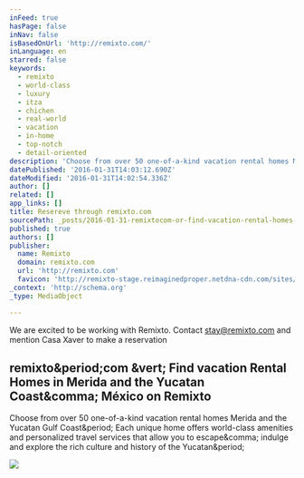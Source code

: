 ```yaml
---
inFeed: true
hasPage: false
inNav: false
isBasedOnUrl: 'http://remixto.com/'
inLanguage: en
starred: false
keywords:
  - remixto
  - world-class
  - luxury
  - itza
  - chichen
  - real-world
  - vacation
  - in-home
  - top-notch
  - detail-oriented
description: 'Choose from over 50 one-of-a-kind vacation rental homes Merida and the Yucatan Gulf Coast. Each unique home offers world-class amenities and personalized travel services that allow you to escape, indulge and explore the rich culture and history of the Yucatan.'
datePublished: '2016-01-31T14:03:12.690Z'
dateModified: '2016-01-31T14:02:54.336Z'
author: []
related: []
app_links: []
title: Resereve through remixto.com
sourcePath: _posts/2016-01-31-remixtocom-or-find-vacation-rental-homes-in-merida-and-the-y.md
published: true
authors: []
publisher:
  name: Remixto
  domain: remixto.com
  url: 'http://remixto.com'
  favicon: 'http://remixto-stage.reimaginedproper.netdna-cdn.com/sites/default/files/favicon.ico'
_context: 'http://schema.org'
_type: MediaObject

---
```

We are excited to be working with Remixto. Contact [stay@remixto.com][0] and mention Casa Xaver to make a reservation

<article style=""><h1>remixto&amp;period;com &amp;vert; Find vacation Rental Homes in Merida and the Yucatan Coast&amp;comma; México on Remixto</h1><p>Choose from over 50 one-of-a-kind vacation rental homes Merida and the Yucatan Gulf Coast&amp;period; Each unique home offers world-class amenities and personalized travel services that allow you to escape&amp;comma; indulge and explore the rich culture and history of the Yucatan&amp;period;</p><img src="http://remixto-stage.reimaginedproper.netdna-cdn.com/sites/default/files/alejandrina%20banner_0.jpg" /></article>



[0]: mailto:stay@remixto.com